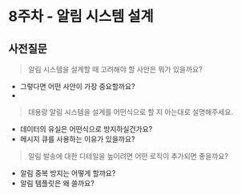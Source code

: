 # 8주차 - 알림 시스템 설계

## 사전질문

> 알림 시스템을 설계할 때 고려해야 할 사안은 뭐가 있을까요?
  - 그렇다면 어떤 사안이 가장 중요할까요?
  - 

> 대용량 알림 시스템을 설계를 어떤식으로 할 지 아는대로 설명해주세요.
  - 데이터의 유실은 어떤식으로 방지하실건가요?
  - 메시지 큐를 사용하는 이유가 있을까요?

> 알림 발송에 대한 디테일을 높이려면 어떤 로직이 추가되면 좋을까요?
  - 알림 중복 방지는 어떻게 할까요?
  - 알림 템플릿은 왜 쓸까요?
